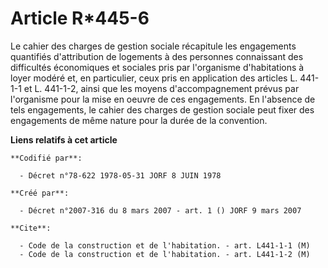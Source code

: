 # Article R*445-6

Le cahier des charges de gestion sociale récapitule les engagements quantifiés d'attribution de logements à des personnes
connaissant des difficultés économiques et sociales pris par l'organisme d'habitations à loyer modéré et, en particulier,
ceux pris en application des articles L. 441-1-1 et L. 441-1-2, ainsi que les moyens d'accompagnement prévus par l'organisme
pour la mise en oeuvre de ces engagements. En l'absence de tels engagements, le cahier des charges de gestion sociale peut
fixer des engagements de même nature pour la durée de la convention.

**Liens relatifs à cet article**

	**Codifié par**:

	  - Décret n°78-622 1978-05-31 JORF 8 JUIN 1978

	**Créé par**:

	  - Décret n°2007-316 du 8 mars 2007 - art. 1 () JORF 9 mars 2007

	**Cite**:

	  - Code de la construction et de l'habitation. - art. L441-1-1 (M)
	  - Code de la construction et de l'habitation. - art. L441-1-2 (M)

